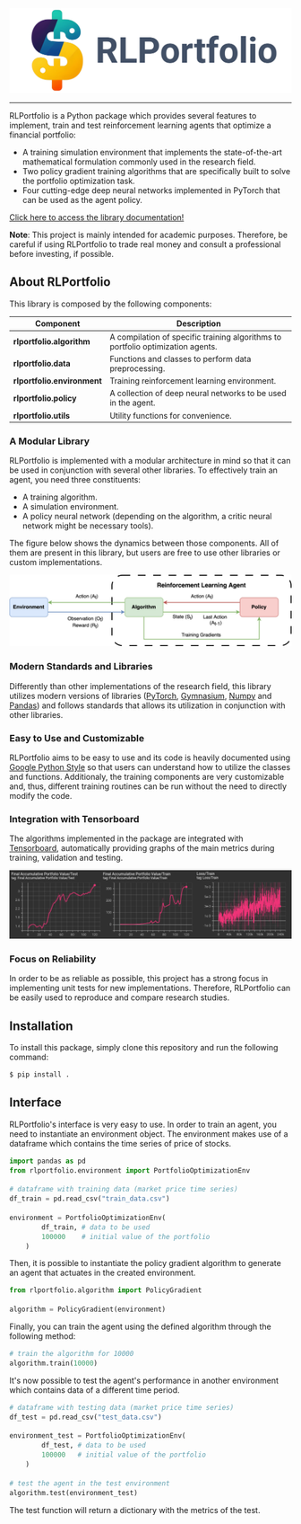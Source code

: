 ![RLPortfolio Logo](https://raw.githubusercontent.com/CaioSBC/RLPortfolio/refs/heads/main/figs/rlportfolio_title.png)

------------------------------------------

RLPortfolio is a Python package which provides several features to implement, train and test reinforcement learning agents that optimize a financial portfolio:

- A training simulation environment that implements the state-of-the-art mathematical formulation commonly used in the research field.
- Two policy gradient training algorithms that are specifically built to solve the portfolio optimization task.
- Four cutting-edge deep neural networks implemented in PyTorch that can be used as the agent policy.

[Click here to access the library documentation!](https://rlportfolio.readthedocs.io/en/latest/)

**Note**: This project is mainly intended for academic purposes. Therefore, be careful if using RLPortfolio to trade real money and consult a professional before investing, if possible.

## About RLPortfolio

This library is composed by the following components:

| Component | Description |
| ---- | --- |
| **rlportfolio.algorithm** | A compilation of specific training algorithms to portfolio optimization agents. |
| **rlportfolio.data** | Functions and classes to perform data preprocessing. |
| **rlportfolio.environment** | Training reinforcement learning environment. |
| **rlportfolio.policy** | A collection of deep neural networks to be used in the agent. |
| **rlportfolio.utils** | Utility functions for convenience. |

### A Modular Library

RLPortfolio is implemented with a modular architecture in mind so that it can be used in conjunction with several other libraries. To effectively train an agent, you need three constituents:

- A training algorithm.
- A simulation environment.
- A policy neural network (depending on the algorithm, a critic neural network might be necessary tools).

The figure below shows the dynamics between those components. All of them are present in this library, but users are free to use other libraries or custom implementations.

![Architecture](https://raw.githubusercontent.com/CaioSBC/RLPortfolio/refs/heads/main/figs/architecture.png)

### Modern Standards and Libraries

Differently than other implementations of the research field, this library utilizes modern versions of libraries ([PyTorch](https://pytorch.org/), [Gymnasium](https://gymnasium.farama.org/), [Numpy](https://numpy.org/) and [Pandas](https://pandas.pydata.org/)) and follows standards that allows its utilization in conjunction with other libraries.

### Easy to Use and Customizable

RLPortfolio aims to be easy to use and its code is heavily documented using [Google Python Style](https://google.github.io/styleguide/pyguide.html) so that users can understand how to utilize the classes and functions. Additionaly, the training components are very customizable and, thus, different training routines can be run without the need to directly modify the code.

### Integration with Tensorboard

The algorithms implemented in the package are integrated with [Tensorboard](https://www.tensorflow.org/tensorboard/get_started), automatically providing graphs of the main metrics during training, validation and testing.

![Tensorboard](https://raw.githubusercontent.com/CaioSBC/RLPortfolio/refs/heads/main/figs/tensorboard.png)


### Focus on Reliability

In order to be as reliable as possible, this project has a strong focus in implementing unit tests for new implementations. Therefore, RLPortfolio can be easily used to reproduce and compare research studies.

## Installation

To install this package, simply clone this repository and run the following command:

```bash
$ pip install .
```

## Interface

RLPortfolio's interface is very easy to use. In order to train an agent, you need to instantiate an environment object. The environment makes use of a dataframe which contains the time series of price of stocks.

```python
import pandas as pd
from rlportfolio.environment import PortfolioOptimizationEnv

# dataframe with training data (market price time series)
df_train = pd.read_csv("train_data.csv")

environment = PortfolioOptimizationEnv(
        df_train, # data to be used
        100000    # initial value of the portfolio
    )
```

Then, it is possible to instantiate the policy gradient algorithm to generate an agent that actuates in the created environment.

```python
from rlportfolio.algorithm import PolicyGradient

algorithm = PolicyGradient(environment)
```

Finally, you can train the agent using the defined algorithm through the following method:

```python
# train the algorithm for 10000
algorithm.train(10000)
```

It's now possible to test the agent's performance in another environment which contains data of a different time period.

```python
# dataframe with testing data (market price time series)
df_test = pd.read_csv("test_data.csv")

environment_test = PortfolioOptimizationEnv(
        df_test, # data to be used
        100000   # initial value of the portfolio
    )

# test the agent in the test environment
algorithm.test(environment_test)
```

The test function will return a dictionary with the metrics of the test.